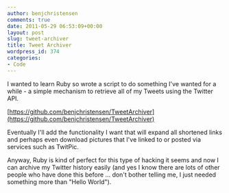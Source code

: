 ```yaml
---
author: benjchristensen
comments: true
date: 2011-05-29 06:53:09+00:00
layout: post
slug: tweet-archiver
title: Tweet Archiver
wordpress_id: 374
categories:
- Code
---
```


I wanted to learn Ruby so wrote a script to do something I've wanted for a while - a simple mechanism to retrieve all of my Tweets using the Twitter API.

[https://github.com/benjchristensen/TweetArchiver](https://github.com/benjchristensen/TweetArchiver)

Eventually I'll add the functionality I want that will expand all shortened links and perhaps even download pictures that I've linked to or posted via services such as TwitPic.

Anyway, Ruby is kind of perfect for this type of hacking it seems and now I can archive my Twitter history easily (and yes I know there are lots of other people who have done this before ... don't bother telling me, I just needed something more than "Hello World").
